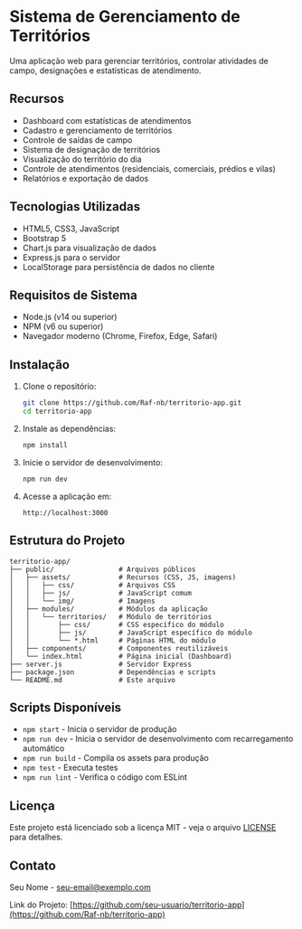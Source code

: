 # Sistema de Gerenciamento de Territórios

Uma aplicação web para gerenciar territórios, controlar atividades de campo, designações e estatísticas de atendimento.

## Recursos

- Dashboard com estatísticas de atendimentos
- Cadastro e gerenciamento de territórios
- Controle de saídas de campo
- Sistema de designação de territórios
- Visualização do território do dia
- Controle de atendimentos (residenciais, comerciais, prédios e vilas)
- Relatórios e exportação de dados

## Tecnologias Utilizadas

- HTML5, CSS3, JavaScript
- Bootstrap 5
- Chart.js para visualização de dados
- Express.js para o servidor
- LocalStorage para persistência de dados no cliente

## Requisitos de Sistema

- Node.js (v14 ou superior)
- NPM (v6 ou superior)
- Navegador moderno (Chrome, Firefox, Edge, Safari)

## Instalação

1. Clone o repositório:
   ```bash
   git clone https://github.com/Raf-nb/territorio-app.git
   cd territorio-app
   ```

2. Instale as dependências:
   ```bash
   npm install
   ```

3. Inicie o servidor de desenvolvimento:
   ```bash
   npm run dev
   ```

4. Acesse a aplicação em:
   ```
   http://localhost:3000
   ```

## Estrutura do Projeto

```
territorio-app/
├── public/                # Arquivos públicos
│   ├── assets/            # Recursos (CSS, JS, imagens)
│   │   ├── css/           # Arquivos CSS
│   │   ├── js/            # JavaScript comum
│   │   └── img/           # Imagens
│   ├── modules/           # Módulos da aplicação
│   │   └── territorios/   # Módulo de territórios
│   │       ├── css/       # CSS específico do módulo
│   │       ├── js/        # JavaScript específico do módulo
│   │       └── *.html     # Páginas HTML do módulo
│   ├── components/        # Componentes reutilizáveis
│   └── index.html         # Página inicial (Dashboard)
├── server.js              # Servidor Express
├── package.json           # Dependências e scripts
└── README.md              # Este arquivo
```

## Scripts Disponíveis

- `npm start` - Inicia o servidor de produção
- `npm run dev` - Inicia o servidor de desenvolvimento com recarregamento automático
- `npm run build` - Compila os assets para produção
- `npm test` - Executa testes
- `npm run lint` - Verifica o código com ESLint

## Licença

Este projeto está licenciado sob a licença MIT - veja o arquivo [LICENSE](LICENSE) para detalhes.

## Contato

Seu Nome - [seu-email@exemplo.com](mailto:silveriorafaelsantos@gmail.com)

Link do Projeto: [https://github.com/seu-usuario/territorio-app](https://github.com/Raf-nb/territorio-app)

